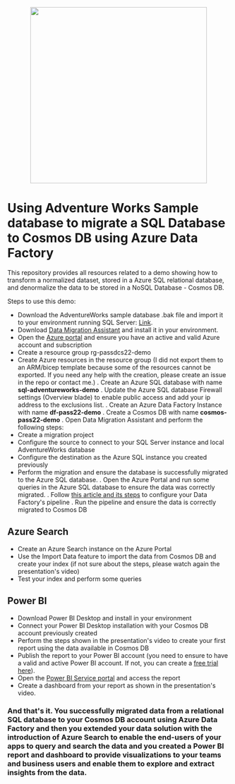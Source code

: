 <a href="https://user-images.githubusercontent.com/5125006/194807007-a79f1e39-065c-4ba3-9b9a-555433d7948d.png" target="new"><img src="https://user-images.githubusercontent.com/5125006/194807007-a79f1e39-065c-4ba3-9b9a-555433d7948d.png" height="400" style="display:block; margin:auto;" /></a>

# Using Adventure Works Sample database to migrate a SQL Database to Cosmos DB using Azure Data Factory

This repository provides all resources related to a demo showing how to transform a normalized dataset, stored in a Azure SQL relational database, and denormalize the data to be stored in a NoSQL Database - Cosmos DB.

Steps to use this demo:

- Download the AdventureWorks sample database .bak file and import it to your environment running SQL Server: [Link](https://learn.microsoft.com/en-us/sql/samples/adventureworks-install-configure?view=sql-server-ver16&tabs=ssms).
- Download [Data Migration Assistant](https://learn.microsoft.com/en-us/sql/dma/dma-overview?view=sql-server-ver16#get-data-migration-assistant) and install it in your environment.
- Open the [Azure portal](https://portal.azure.com/) and ensure you have an active and valid Azure account and subscription
- Create a resource group rg-passdcs22-demo
- Create Azure resources in the resource group (I did not export them to an ARM/bicep template because some of the resources cannot be exported. If you need any help with the creation, please create an issue in the repo or contact me.)
. Create an Azure SQL database with name **sql-adventureworks-demo**
. Update the Azure SQL database Firewall settings (Overview blade) to enable public access and add your ip address to the exclusions list.
. Create an Azure Data Factory Instance with name **df-pass22-demo**
. Create a Cosmos DB with name **cosmos-pass22-demo**
. Open Data Migration Assistant and perform the following steps:
- Create a migration project
- Configure the source to connect to your SQL Server instance and local AdventureWorks database
- Configure the destination as the Azure SQL instance you created previously
- Perform the migration and ensure the database is successfully migrated to the Azure SQL database.
. Open the Azure Portal and run some queries in the Azure SQL database to ensure the data was correctly migrated.
. Follow [this article and its steps](https://learn.microsoft.com/en-us/azure/data-factory/how-to-sqldb-to-cosmosdb) to configure your Data Factory's pipeline
. Run the pipeline and ensure the data is correctly migrated to Cosmos DB

## Azure Search

- Create an Azure Search instance on the Azure Portal
- Use the Import Data feature to import the data from Cosmos DB and create your index (if not sure about the steps, please watch again the presentation's video)
- Test your index and perform some queries

## Power BI

- Download Power BI Desktop and install in your environment
- Connect your Power BI Desktop installation with your Cosmos DB account previously created
- Perform the steps shown in the presentation's video to create your first report using the data available in Cosmos DB
- Publish the report to your Power BI account (you need to ensure to have a valid and active Power BI account. If not, you can create a [free trial here](https://powerbi.microsoft.com/en-ie/landing/free-account)).
- Open the [Power BI Service portal](https://app.powerbi.com/) and access the report
- Create a dashboard from your report as shown in the presentation's video.

### And that's it. You successfully migrated data from a relational SQL database to your **Cosmos DB** account using **Azure Data Factory** and then you extended your data solution with the introduction of Azure Search to enable the end-users of your apps to query and search the data and you created a Power BI report and dashboard to provide visualizations to your teams and business users and enable them to explore and extract insights from the data.
